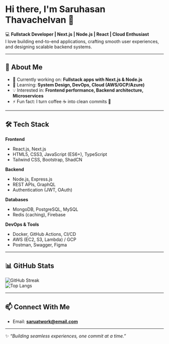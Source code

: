 # Hi there, I'm Saruhasan Thavachelvan 👋

💻 **Fullstack Developer | Next.js | Node.js | React | Cloud Enthusiast**  
I love building end-to-end applications, crafting smooth user experiences, and designing scalable backend systems.  

---

## 🚀 About Me
- 🔭 Currently working on: **Fullstack apps with Next.js & Node.js**
- 🌱 Learning: **System Design, DevOps, Cloud (AWS/GCP/Azure)**
- 💡 Interested in: **Frontend performance, Backend architecture, Microservices**
- ⚡ Fun fact: I turn coffee ☕ into clean commits 🚀

---

## 🛠️ Tech Stack

**Frontend**  
- React.js, Next.js  
- HTML5, CSS3, JavaScript (ES6+), TypeScript  
- Tailwind CSS, Bootstrap, ShadCN  

**Backend**  
- Node.js, Express.js  
- REST APIs, GraphQL  
- Authentication (JWT, OAuth)  

**Databases**  
- MongoDB, PostgreSQL, MySQL  
- Redis (caching), Firebase  

**DevOps & Tools**  
- Docker, GitHub Actions, CI/CD  
- AWS (EC2, S3, Lambda) / GCP  
- Postman, Swagger, Figma  

---

## 📊 GitHub Stats
![GitHub Streak](https://streak-stats.demolab.com/?user=Saru-Work&theme=tokyonight)  
![Top Langs](https://github-readme-stats.vercel.app/api/top-langs/?username=yourusername&layout=compact&theme=tokyonight)

---

## 📫 Connect With Me
- Email: **saruatwork@email.com**  

---
✨ _“Building seamless experiences, one commit at a time.”_  
